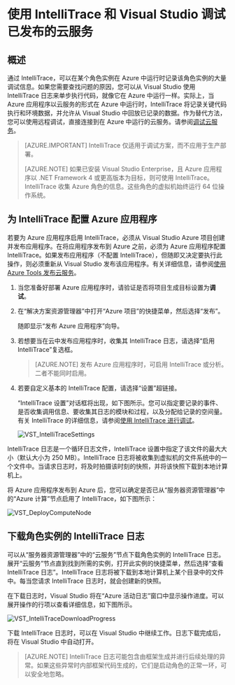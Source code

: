 <properties
    pageTitle="使用 IntelliTrace 和 Visual Studio 调试已发布的云服务 | Azure"
    description="使用 IntelliTrace 和 Visual Studio 调试已发布的云服务"
    services="visual-studio-online"
    documentationcenter="n/a"
    author="TomArcher"
    manager="douge"
    editor="" />
<tags
    ms.assetid="5e6662fc-b917-43ea-bf2b-4f2fc3d213dc"
    ms.service="visual-studio-online"
    ms.devlang="multiple"
    ms.topic="article"
    ms.tgt_pltfrm="multiple"
    ms.workload="na"
    ms.date="11/11/2016"
    wacn.date="03/30/2017"
    ms.author="tarcher" />  


# 使用 IntelliTrace 和 Visual Studio 调试已发布的云服务
## 概述
通过 IntelliTrace，可以在某个角色实例在 Azure 中运行时记录该角色实例的大量调试信息。如果您需要查找问题的原因，您可以从 Visual Studio 使用 IntelliTrace 日志来单步执行代码，就像它在 Azure 中运行一样。实际上，当 Azure 应用程序以云服务的形式在 Azure 中运行时，IntelliTrace 将记录关键代码执行和环境数据，并允许从 Visual Studio 中回放已记录的数据。作为替代方法，您可以使用远程调试，直接连接到在 Azure 中运行的云服务。请参阅[调试云服务](/documentation/articles/vs-azure-tools-debugging-cloud-services-overview/)。

> [AZURE.IMPORTANT]
IntelliTrace 仅适用于调试方案，而不应用于生产部署。
> 
> [AZURE.NOTE]
如果已安装 Visual Studio Enterprise，且 Azure 应用程序以 .NET Framework 4 或更高版本为目标，则可使用 IntelliTrace。IntelliTrace 收集 Azure 角色的信息。这些角色的虚拟机始终运行 64 位操作系统。
> 
> 

## 为 IntelliTrace 配置 Azure 应用程序
若要为 Azure 应用程序启用 IntelliTrace，必须从 Visual Studio Azure 项目创建并发布应用程序。在将应用程序发布到 Azure 之前，必须为 Azure 应用程序配置 IntelliTrace。如果发布应用程序（不配置 IntelliTrace），但随即又决定要执行此操作，则必须重新从 Visual Studio 发布该应用程序。有关详细信息，请参阅[使用 Azure Tools 发布云服务](/documentation/articles/vs-azure-tools-publishing-a-cloud-service/)。

1. 当您准备好部署 Azure 应用程序时，请验证是否将项目生成目标设置为**调试**。
2. 在“解决方案资源管理器”中打开“Azure 项目”的快捷菜单，然后选择“发布”。
   
    随即显示“发布 Azure 应用程序”向导。
3. 若想要当在云中发布应用程序时，收集其 IntelliTrace 日志，请选择“启用 IntelliTrace”复选框。
   
	> [AZURE.NOTE]
	发布 Azure 应用程序时，可启用 IntelliTrace 或分析。二者不能同时启用。
	> 
	> 
4. 若要自定义基本的 IntelliTrace 配置，请选择“设置”超链接。
   
    “IntelliTrace 设置”对话框将出现，如下图所示。您可以指定要记录的事件、是否收集调用信息、要收集其日志的模块和过程，以及分配给记录的空间量。有关 IntelliTrace 的详细信息，请参阅[使用 IntelliTrace 进行调试](https://msdn.microsoft.com/zh-cn/library/dd264915.aspx)。
   
    ![VST\_IntelliTraceSettings](./media/vs-azure-tools-intellitrace-debug-published-cloud-services/IC519063.png)  


IntelliTrace 日志是一个循环日志文件，IntelliTrace 设置中指定了该文件的最大大小（默认大小为 250 MB）。IntelliTrace 日志将被收集到虚拟机的文件系统中的一个文件中。当请求日志时，将及时拍摄该时刻的快照，并将该快照下载到本地计算机上。

将 Azure 应用程序发布到 Azure 后，您可以确定是否已从“服务器资源管理器”中的“Azure 计算”节点启用了 IntelliTrace，如下图所示：

![VST\_DeployComputeNode](./media/vs-azure-tools-intellitrace-debug-published-cloud-services/IC744134.png)  


## 下载角色实例的 IntelliTrace 日志
可以从“服务器资源管理器”中的“云服务”节点下载角色实例的 IntelliTrace 日志。展开“云服务”节点直到找到所需的实例，打开此实例的快捷菜单，然后选择“查看 IntelliTrace 日志”。IntelliTrace 日志将被下载到本地计算机上某个目录中的文件中。每当您请求 IntelliTrace 日志时，就会创建新的快照。

在下载日志时，Visual Studio 将在“Azure 活动日志”窗口中显示操作进度。可以展开操作的行项以查看详细信息，如下图所示。

![VST\_IntelliTraceDownloadProgress](./media/vs-azure-tools-intellitrace-debug-published-cloud-services/IC745551.png)  


下载 IntelliTrace 日志时，可以在 Visual Studio 中继续工作。日志下载完成后，将在 Visual Studio 中自动打开。

> [AZURE.NOTE]
IntelliTrace 日志可能包含由框架生成并进行后续处理的异常。如果这些异常时内部框架代码生成的，它们是启动角色的正常一环，可以安全地忽略。
> 
> 


<!---HONumber=Mooncake_0320_2017-->
<!-- Update_Description: wording update -->